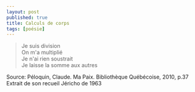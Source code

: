 ```yaml
---
layout: post
published: true
title: Calculs de corps
tags: [poésie]
---
```


>Je suis division<br>
On m'a multiplié<br>
Je n'ai rien soustrait<br>
Je laisse la somme aux autres<br>


Source:
Péloquin, Claude. Ma Paix. Bibliothèque Québécoise, 2010, p.37 
Extrait de son recueil Jéricho de 1963
